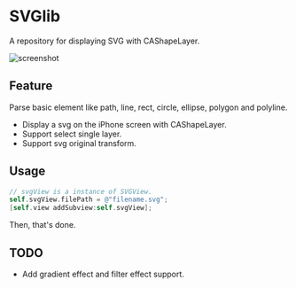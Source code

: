 # SVGlib
A repository for displaying SVG with CAShapeLayer.



![screenshot](https://github.com/Zeacone/SVGlib/blob/master/screenshot.gif)

## Feature
Parse basic element like path, line, rect, circle, ellipse, polygon and polyline.

- Display a svg on the iPhone screen with CAShapeLayer.
- Support select single layer.
- Support svg original transform.

## Usage
```objective-c
// svgView is a instance of SVGView.
self.svgView.filePath = @"filename.svg";
[self.view addSubview:self.svgView];
```
Then, that's done.

## TODO

- Add gradient effect and filter effect support.